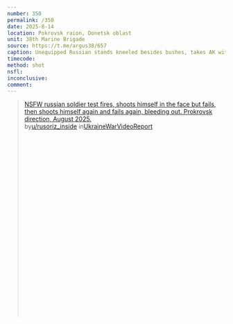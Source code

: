```yaml
---
number: 350
permalink: /350
date: 2025-8-14
location: Pokrovsk raion, Donetsk oblast
unit: 38th Marine Brigade
source: https://t.me/argus38/657
caption: Unequipped Russian stands kneeled besides bushes, takes AK with silencer, makes test shot, points it under his chin and pulls the trigger. Somehow he misses, makes another attempt right away but still alive. Is seen rolling on the ground with blood all over his face for several more minutes
timecode: 
method: shot
nsfl: 
inconclusive: 
comment: 
---
```

<blockquote class="reddit-embed-bq" style="height:500px" data-embed-height="586"><a href="https://www.reddit.com/r/UkraineWarVideoReport/comments/1mpxhji/nsfw_russian_soldier_test_fires_shoots_himself_in/">NSFW russian soldier test fires, shoots himself in the face but fails, then shoots himself again and fails again, bleeding out. Prokrovsk direction, August 2025.</a><br> by<a href="https://www.reddit.com/user/rusoriz_inside/">u/rusoriz_inside</a> in<a href="https://www.reddit.com/r/UkraineWarVideoReport/">UkraineWarVideoReport</a></blockquote><script async="" src="https://embed.reddit.com/widgets.js" charset="UTF-8"></script>
